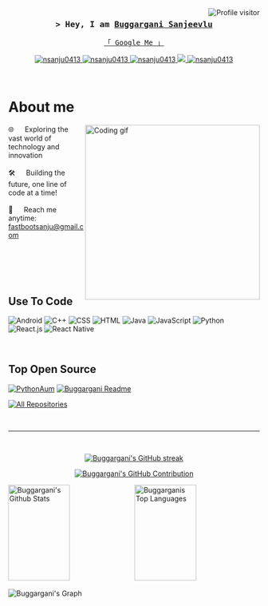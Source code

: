 <a href="https://komarev.com/ghpvc/?username=nsanju0413">
  <img align="right" src="https://komarev.com/ghpvc/?username=nsanju0413&label=Visitors&color=0e75b6&style=flat" alt="Profile visitor" />
</a>

<!-- Intro  -->
<h3 align="center">
        <samp>&gt; Hey, I am
                <b><a target="_blank" href="https://www.bsanju.in">Buggargani Sanjeevlu</a></b>
        </samp>
</h3>

<p align="center"> 
  <samp>
    <a href="https://www.google.com/search?q=Sanjeevlu+Buggargani">「 Google Me 」</a>
    <br>
  </samp>
</p>

<p align="center">
 <a href="https://bsanju.in" target="blank">
  <img src="https://img.shields.io/badge/Website-DC143C?style=for-the-badge&logo=medium&logoColor=white" alt="nsanju0413" />
 </a>
 <a href="https://linkedin.com/in/nsanju0413 target="_blank">
  <img src="https://img.shields.io/badge/LinkedIn-0077B5?style=for-the-badge&logo=linkedin&logoColor=white" alt="nsanju0413"/>
 </a>
 <a href="https://dev.to/nsanju0413" target="_blank">
  <img src="https://img.shields.io/badge/dev.to-0A0A0A?style=for-the-badge&logo=dev.to&logoColor=white" alt="nsanju0413" />
 </a>
 <a href="https://twitter.com/nsanju013" target="_blank">
  <img src="https://img.shields.io/badge/Twitter-1DA1F2?style=for-the-badge&logo=twitter&logoColor=white" />
 </a>
 <a href="https://instagram.com/bsanju2024" target="_blank">
  <img src="https://img.shields.io/badge/Instagram-fe4164?style=for-the-badge&logo=instagram&logoColor=white" alt="nsanju0413" />
 </a>

  </a> 
</p>
<br />

<!-- About Section -->

# About me

<p>
 <img align="right" width="350" src="https://camo.githubusercontent.com/7de37139d0b4c1ce40865e799b446c0e963a3dd8fb68d239707237c40604fa3d/68747470733a2f2f63646e2e6472696262626c652e636f6d2f75736572732f3733303730332f73637265656e73686f74732f363538313234332f6176656e746f2e676966" alt="Coding gif" />
  
 🌐 &emsp; Exploring the vast world of technology and innovation<br/><br/>
 🛠️ &emsp; Building the future, one line of code at a time!<br/><br/>
 📧 &emsp; Reach me anytime: fastbootsanju@gmail.com<br/><br/>
 
</p>

<br/>
<br/>
<br/>

## Use To Code

![Android](https://img.shields.io/badge/Android-3DDC84?style=for-the-badge&labelColor=black&logo=android&logoColor=3DDC84)
![C++](https://img.shields.io/badge/C++-00599C?style=for-the-badge&labelColor=black&logo=c%2B%2B&logoColor=00599C)
![CSS](https://img.shields.io/badge/CSS-1572B6?style=for-the-badge&labelColor=black&logo=css3&logoColor=1572B6)
![HTML](https://img.shields.io/badge/HTML-E34F26?style=for-the-badge&labelColor=black&logo=html5&logoColor=E34F26)
![Java](https://img.shields.io/badge/Java-007396?style=for-the-badge&labelColor=black&logo=java&logoColor=007396)
![JavaScript](https://img.shields.io/badge/JavaScript-F0DB4F?style=for-the-badge&labelColor=black&logo=javascript&logoColor=F0DB4F)
![Python](https://img.shields.io/badge/Python-3776AB?style=for-the-badge&labelColor=black&logo=python&logoColor=3776AB)
![React.js](https://img.shields.io/badge/React.js-61DAFB?style=for-the-badge&labelColor=black&logo=react&logoColor=61DAFB)
![React Native](https://img.shields.io/badge/React_Native-61DAFB?style=for-the-badge&labelColor=black&logo=react&logoColor=61DAFB)

<br/>

## Top Open Source

[![PythonAum](https://github-readme-stats.vercel.app/api/pin/?username=nsanju0413&repo=PythonAum&border_color=7F3FBF&bg_color=0D1117&title_color=C9D1D9&text_color=8B949E&icon_color=7F3FBF)](https://github.com/nsanju0413/PythonAum)
[![Buggargani Readme](https://github-readme-stats.vercel.app/api/pin/?username=nsanju0413&repo=nsanju0413&border_color=7F3FBF&bg_color=0D1117&title_color=C9D1D9&text_color=8B949E&icon_color=7F3FBF)](https://github.com/nsanju0413/nsanju0413)

<p align="left">
  <a href="https://github.com/nsanju0413?tab=repositories" target="_blank"><img alt="All Repositories" title="All Repositories" src="https://img.shields.io/badge/-All%20Repos-2962FF?style=for-the-badge&logo=koding&logoColor=white"/></a>
</p>

<br/>
<hr/>
<br/>

<p align="center">
  <a href="https://github.com/nsanju0413">
    <img src="https://github-readme-streak-stats.herokuapp.com/?user=nsanju0413&theme=radical&border=7F3FBF&background=0D1117" alt="Buggargani's GitHub streak"/>
  </a>
</p>

<p align="center">
  <a href="https://github.com/nsanju0413">
    <img src="https://github-profile-summary-cards.vercel.app/api/cards/profile-details?username=nsanju0413&theme=radical" alt="Buggargani's GitHub Contribution"/>
  </a>
</p>

<a> 
    <a href="https://github.com/nsanju0413"><img alt="Buggargani's Github Stats" src="https://denvercoder1-github-readme-stats.vercel.app/api?username=nsanju0413&show_icons=true&count_private=true&theme=react&border_color=7F3FBF&bg_color=0D1117&title_color=F85D7F&icon_color=F8D866" height="192px" width="49.5%"/></a>
  <a href="https://github.com/nsanju0413"><img alt="Buggarganis Top Languages" src="https://denvercoder1-github-readme-stats.vercel.app/api/top-langs/?username=nsanju0413&langs_count=8&layout=compact&theme=react&border_color=7F3FBF&bg_color=0D1117&title_color=F85D7F&icon_color=F8D866" height="192px" width="49.5%"/></a>
  <br/>
</a>

![Buggargani's Graph](https://github-readme-activity-graph.vercel.app/graph?username=nsanju0413&custom_title=Sanjeevlu%20Buggargani's%20GitHub%20Activity%20Graph&bg_color=0D1117&color=7F3FBF&line=7F3FBF&point=7F3FBF&area_color=FFFFFF&title_color=FFFFFF&area=true)

